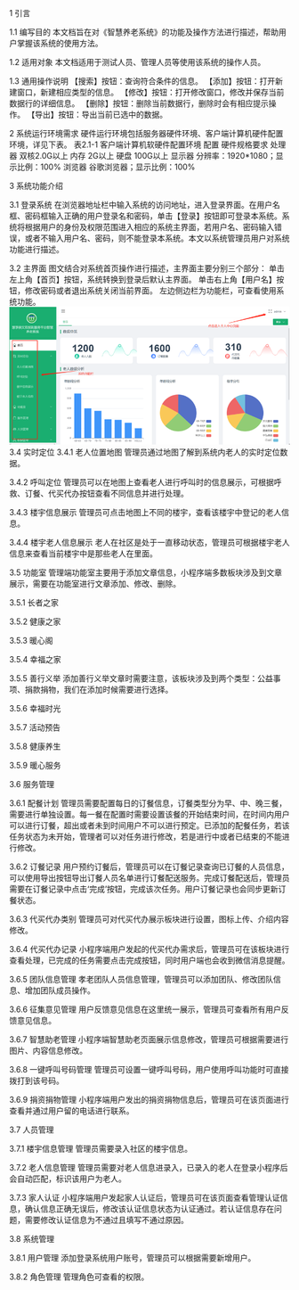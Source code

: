 1 引言

1.1 编写目的
本文档旨在对《智慧养老系统》的功能及操作方法进行描述，帮助用户掌握该系统的使用方法。

1.2 适用对象
本文档适用于测试人员、管理人员等使用该系统的操作人员。

1.3 通用操作说明
【搜索】按钮：查询符合条件的信息。
【添加】按钮：打开新建窗口，新建相应类型的信息。
【修改】按钮：打开修改窗口，修改并保存当前数据行的详细信息。
【删除】按钮：删除当前数据行，删除时会有相应提示操作。
【导出】按钮：导出当前已选中的数据。

2 系统运行环境需求
硬件运行环境包括服务器硬件环境、客户端计算机硬件配置环境，详见下表。
表2.1-1 客户端计算机软硬件配置环境
配置	硬件规格要求
处理器	双核2.0G以上
内存	2G以上
硬盘	100G以上
显示器	分辨率：1920*1080；显示比例：100%
浏览器	谷歌浏览器；显示比例：100%

3 系统功能介绍

3.1 登录系统
在浏览器地址栏中输入系统的访问地址，进入登录界面。在用户名框、密码框输入正确的用户登录名和密码，单击【登录】按钮即可登录本系统。系统将根据用户的身份及权限范围进入相应的系统主界面，若用户名、密码输入错误，或者不输入用户名、密码，则不能登录本系统。本文以系统管理员用户对系统功能进行描述。

3.2 主界面 
图文结合对系统首页操作进行描述，主界面主要分别三个部分：
单击左上角【首页】按钮，系统转换到登录后默认主界面。
单击右上角【用户名】按钮，修改密码或者退出系统关闭当前界面。
左边侧边栏为功能栏，可查看使用系统功能。
 ![输入图片说明](img/image.png)
3.4 实时定位
3.4.1 老人位置地图
管理员通过地图了解到系统内老人的实时定位数据。
 
 
3.4.2 呼叫定位
管理员可以在地图上查看老人进行呼叫时的信息展示，可根据呼救、订餐、代买代办按钮查看不同信息并进行处理。
 
 
3.4.3 楼宇信息展示
管理员可点击地图上不同的楼宇，查看该楼宇中登记的老人信息。
 
 
3.4.4 楼宇老人信息展示
老人在社区是处于一直移动状态，管理员可根据楼宇老人信息来查看当前楼宇中是那些老人在里面。
 
3.5 功能室
管理端功能室主要用于添加文章信息，小程序端多数板块涉及到文章展示，需要在功能室进行文章添加、修改、删除。
 
3.5.1 长者之家
 
 
3.5.2 健康之家
 
 
3.5.3 暖心阁
 
 
3.5.4 幸福之家
 
 
3.5.5 善行义举
添加善行义举文章时需要注意，该板块涉及到两个类型：公益事项、捐款捐物，我们在添加时候需要进行选择。
 
 
3.5.6 幸福时光
 
 
3.5.7 活动预告
 
 
3.5.8 健康养生
 
 
3.5.9 暖心服务
 
 

3.6 服务管理

3.6.1 配餐计划
管理员需要配置每日的订餐信息，订餐类型分为早、中、晚三餐，需要进行单独设置。每一餐在配置时需要设置该餐的开始结束时间，在时间内用户可以进行订餐，超出或者未到时间用户不可以进行预定。已添加的配餐任务，若该任务状态为未开始，管理者可以对任务进行修改，若是进行中或者已结束的不能进行修改。
 
 
3.6.2 订餐记录
用户预约订餐后，管理员可以在订餐记录查询已订餐的人员信息，可以使用导出按钮导出订餐人员名单进行订餐配送服务。完成订餐配送后，管理员需要在订餐记录中点击‘完成’按钮，完成该次任务。用户订餐记录也会同步更新订餐状态。
 
3.6.3 代买代办类别
管理员可对代买代办展示板块进行设置，图标上传、介绍内容修改。
 
3.6.4 代买代办记录
小程序端用户发起的代买代办需求后，管理员可在该板块进行查看处理，已完成的任务需要点击完成按钮，同时用户端也会收到微信消息提醒。
 
3.6.5 团队信息管理
孝老团队人员信息管理，管理员可以添加团队、修改团队信息、增加团队成员操作。
 
 
 
 
 
3.6.6 征集意见管理
用户反馈意见信息在这里统一展示，管理员可查看所有用户反馈意见信息。
 
3.6.7 智慧助老管理
小程序端智慧助老页面展示信息修改，管理员可根据需要进行图片、内容信息修改。
 
3.6.8 一键呼叫号码管理
管理员可设置一键呼叫号码，用户使用呼叫功能时可直接拨打到该号码。
 
3.6.9 捐资捐物管理
小程序端用户发出的捐资捐物信息后，管理员可在该页面进行查看并通过用户留的电话进行联系。
 
3.7 人员管理

3.7.1 楼宇信息管理
管理员需要录入社区的楼宇信息。
 
 
3.7.2 老人信息管理
管理员需要对老人信息进录入，已录入的老人在登录小程序后会自动匹配，标识该用户为老人。
 
 
3.7.3 家人认证
小程序端用户发起家人认证后，管理员可在该页面查看管理认证信息，确认信息正确无误后，修改该认证信息状态为认证通过。若认证信息存在问题，需要修改认证信息为不通过且填写不通过原因。
 
 
3.8 系统管理

3.8.1 用户管理
添加登录系统用户账号，管理员可以根据需要新增用户。
 
 
3.8.2 角色管理
管理角色可查看的权限。
 
